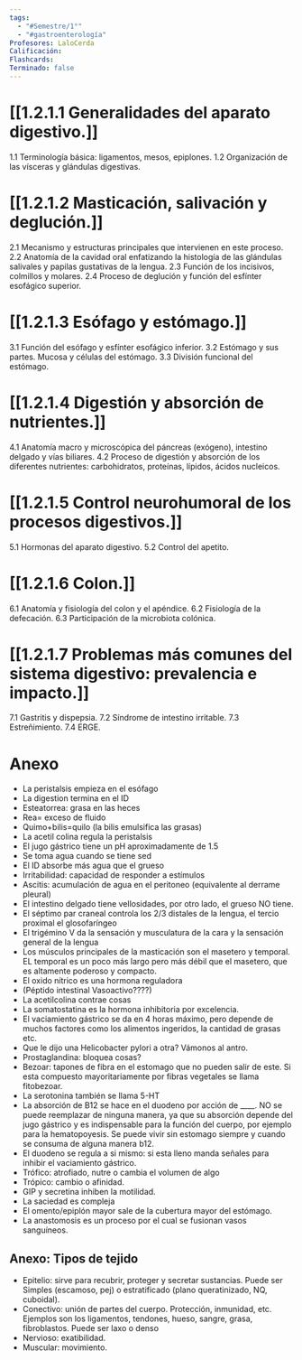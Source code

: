 ```yaml
---
tags:
  - "#Semestre/1°"
  - "#gastroenterología"
Profesores: LaloCerda
Calificación: 
Flashcards: 
Terminado: false
---
```

# [[1.2.1.1 Generalidades del aparato digestivo.]]
1.1 Terminología básica: ligamentos, mesos, epiplones.
1.2 Organización de las vísceras y glándulas digestivas.
# [[1.2.1.2 Masticación, salivación y deglución.]]
2.1 Mecanismo y estructuras principales que intervienen en este proceso.
2.2 Anatomía de la cavidad oral enfatizando la histología de las glándulas salivales y papilas gustativas de la lengua.
2.3 Función de los incisivos, colmillos y molares.
2.4 Proceso de deglución y función del esfínter esofágico superior.
# [[1.2.1.3 Esófago y estómago.]]
3.1 Función del esófago y esfínter esofágico inferior.
3.2 Estómago y sus partes. Mucosa y células del estómago.
3.3 División funcional del estómago.
# [[1.2.1.4 Digestión y absorción de nutrientes.]]
4.1 Anatomía macro y microscópica del páncreas (exógeno), intestino delgado y vías biliares.
4.2 Proceso de digestión y absorción de los diferentes nutrientes: carbohidratos, proteínas, lípidos, ácidos nucleicos.
# [[1.2.1.5 Control neurohumoral de los procesos digestivos.]]
5.1 Hormonas del aparato digestivo.
5.2 Control del apetito.
# [[1.2.1.6 Colon.]]
6.1 Anatomía y fisiología del colon y el apéndice.
6.2 Fisiología de la defecación.
6.3 Participación de la microbiota colónica.
# [[1.2.1.7 Problemas más comunes del sistema digestivo: prevalencia e impacto.]]
7.1 Gastritis y dispepsia.
7.2 Síndrome de intestino irritable.
7.3 Estreñimiento.
7.4 ERGE.

# Anexo
- La peristalsis empieza en el esófago
- La digestion termina en el ID
- Esteatorrea: grasa en las heces
- Rea= exceso de fluido
- Quimo+bilis=quilo (la bilis emulsifica las grasas)
- La acetil colina regula la peristalsis
- El jugo gástrico tiene un pH aproximadamente de 1.5
- Se toma agua cuando se tiene sed
- El ID absorbe más agua que el grueso
- Irritabilidad: capacidad de responder a estímulos
- Ascitis: acumulación de agua en el peritoneo (equivalente al derrame pleural)
- El intestino delgado tiene vellosidades, por otro lado, el grueso NO tiene.
- El séptimo par craneal controla los 2/3 distales de la lengua, el tercio proximal el glosofaríngeo
- El trigémino V da la sensación y musculatura de la cara y la sensación general de la lengua
- Los músculos principales de la masticación son el masetero y temporal. EL temporal es un poco más largo pero más débil que el masetero, que es altamente poderoso y compacto.
- El oxido nítrico es una hormona reguladora
- (Péptido intestinal Vasoactivo????)
- La acetilcolina contrae cosas
- La somatostatina es la hormona inhibitoria por excelencia.
- El vaciamiento gástrico se da en 4 horas máximo, pero depende de muchos factores como los alimentos ingeridos, la cantidad de grasas etc.
- Que le dijo una Helicobacter pylori a otra? Vámonos al antro.
- Prostaglandina: bloquea cosas?
- Bezoar: tapones de fibra en el estomago que no pueden salir de este. Si esta compuesto mayoritariamente por fibras vegetales se llama fitobezoar.
- La serotonina también se llama 5-HT
- La absorción de B12 se hace en el duodeno por acción de ____. NO se puede reemplazar de ninguna manera, ya que su absorción depende del jugo gástrico y es indispensable para la función del cuerpo, por ejemplo para la hematopoyesis. Se puede vivir sin estomago siempre y cuando se consuma de alguna manera b12.
- El duodeno se regula a si mismo: si esta lleno manda señales para inhibir el vaciamiento gástrico.
- Trófico: atrofiado, nutre o cambia el volumen de algo
- Trópico: cambio o afinidad.
- GIP y secretina inhiben la motilidad.
- La saciedad es compleja
- El omento/epiplón mayor sale de la cubertura mayor del estómago.
- La anastomosis es un proceso por el cual se fusionan vasos sanguíneos.
## Anexo: Tipos de tejido
- Epitelio: sirve para recubrir, proteger y secretar sustancias. Puede ser Simples (escamoso, pej) o estratificado (plano queratinizado, NQ, cuboidal).
- Conectivo: unión de partes del cuerpo. Protección, inmunidad, etc. Ejemplos son los ligamentos, tendones, hueso, sangre, grasa, fibroblastos. Puede ser laxo o denso
- Nervioso: exatibilidad.
- Muscular: movimiento.